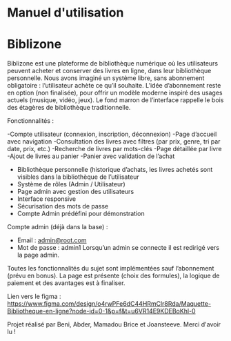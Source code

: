 # Manuel d'utilisation
# Biblizone

Biblizone est une plateforme de bibliothèque numérique où les utilisateurs peuvent acheter et conserver des livres en ligne, dans leur bibliothèque personnelle. 
Nous avons imaginé un système libre, sans abonnement obligatoire : l’utilisateur achète ce qu’il souhaite. L’idée d’abonnement reste en option (non finalisée),
pour offrir un modèle moderne inspiré des usages actuels (musique, vidéo, jeux). Le fond marron de l’interface rappelle le bois des étagères de bibliothèque 
traditionnelle.


Fonctionnalités :

-Compte utilisateur (connexion, inscription, déconnexion)
-Page d’accueil avec navigation
-Consultation des livres avec filtres (par prix, genre, tri par date, prix, etc.)
-Recherche de livres par mots-clés
-Page détaillée par livre
-Ajout de livres au panier
-Panier avec validation de l’achat
- Bibliothèque personnelle (historique d’achats, les livres achetés sont visibles dans la bibliothèque de l’utilisateur
- Système de rôles (Admin / Utilisateur)
- Page admin avec gestion des utilisateurs
- Interface responsive
- Sécurisation des mots de passe
- Compte Admin prédéfini pour démonstration

Compte admin (déjà dans la base) :
- Email : admin@root.com
- Mot de passe : admin1
Lorsqu’un admin se connecte il est redirigé vers la page admin.


Toutes les fonctionnalités du sujet sont implémentées sauf l’abonnement (prévu en bonus). La page est présente (choix des formules), la logique de paiement et des avantages est à finaliser.



Lien vers le figma : https://www.figma.com/design/o4rwPFe6dC44HRmClr8Rda/Maquette-Bibliotheque-en-ligne?node-id=0-1&p=f&t=u6VR14E9KDEBoKhl-0

Projet réalisé par Beni, Abder, Mamadou Brice et Joansteeve.
Merci d'avoir lu !

